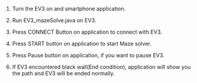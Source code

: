 1. Turn the EV3 on and smartphone application.

2. Run EV3_mazeSolve.java on EV3.

3. Press CONNECT Button on application to connect with EV3.

4. Press START button on application to start Maze solver.

5. Press Pause button on application, if you want to pause EV3.

6. If EV3 encountered black wall(End condition), application will show you the path and EV3 will be ended normally.
